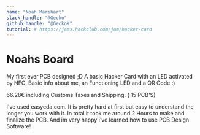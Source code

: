 ```yaml
---
name: "Noah Marihart"
slack_handle: "@Gecko"
github_handle: "@GeckoK"
tutorial: # https://jams.hackclub.com/jam/hacker-card
---
```


# Noahs Board

<!-- Describe your board in 2-3 sentences. What are you making? What will it do? -->
My first ever PCB designed ;D
A basic Hacker Card with an LED activated by NFC.
Basic info about me, an Functioning LED and a QR Code :)

<!-- How much is it going to cost? -->

66.28€ including Customs Taxes and Shipping. ( 15 PCB'S)

<!-- Tell us a little bit about your design process. What were some challenges? What helped? ***Totally optional*** -->

I've used easyeda.com. It is pretty hard at first but easy to understand the longer you work with it.
In total it took me around 2 Hours to make and finalize the PCB. And im very happy i've learned how to use PCB Design Software!

